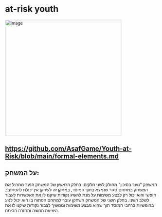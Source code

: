# at-risk youth

<img width="382" alt="image" src="https://github.com/AsafGame/Youth-at-Risk/assets/93122554/6c1850ed-8be3-432e-92db-1e1186872fa3">

## https://github.com/AsafGame/Youth-at-Risk/blob/main/formal-elements.md

## על המשחק:
המשחק "נוער בסיכון" מחולק לשני חלקים:
בחלק הראשון של המשחק הנער מתחיל את המשחק במתחם סגור שנמצא בתוך המוסד, במתקן זה לשחקן אין יכולת להסתובב חופשי והוא יכול רק לבצע משימות על מנת להשיג נקודות שיקנו לו את האפשרות לעבור לשלב השני.
בחלק השני של המשחק השחקן עובר למתחם הפתוח בו הוא יכול לנוע בחופשיות ברחבי המוסד תוך שהוא מבצע משימות וממשיך לצבור נקודות שיקנו לו את היציאה החוצה והחזרה הביתה.
